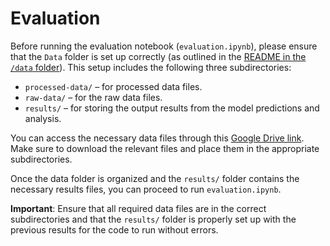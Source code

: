 # Evaluation

Before running the evaluation notebook (`evaluation.ipynb`), please ensure that the `Data` folder is set up correctly (as outlined in the [README in the `/data` folder](../data/README.md)). This setup includes the following three subdirectories:

- `processed-data/` – for processed data files.
- `raw-data/` – for the raw data files.
- `results/` – for storing the output results from the model predictions and analysis.

You can access the necessary data files through this [Google Drive link](https://drive.google.com/drive/u/0/folders/1sGKPZPky4w3KAX_RrDG1Qw58VbvojLY7). Make sure to download the relevant files and place them in the appropriate subdirectories.

Once the data folder is organized and the `results/` folder contains the necessary results files, you can proceed to run `evaluation.ipynb`.

**Important**: Ensure that all required data files are in the correct subdirectories and that the `results/` folder is properly set up with the previous results for the code to run without errors.
